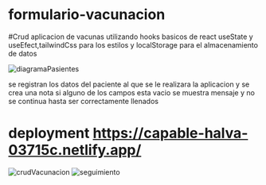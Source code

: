# formulario-vacunacion

#Crud aplicacion de vacunas
utilizando hooks basicos de react useState y useEfect,tailwindCss para los estilos y localStorage para el almacenamiento de datos

![diagramaPasientes](https://user-images.githubusercontent.com/85569433/201649834-199941ff-09d0-4c75-bd2d-3e2ccf5578bb.PNG)


se registran los datos del paciente al que se le realizara la aplicacion y se crea una nota si alguno de los campos esta vacio se muestra mensaje y no se continua hasta ser correctamente llenados
 # deployment https://capable-halva-03715c.netlify.app/
![crudVacunacion](https://user-images.githubusercontent.com/85569433/201649876-6b657bc6-7d7e-4b9d-bbe1-c254d986d3ff.PNG)
![seguimiento](https://user-images.githubusercontent.com/85569433/201649890-3f4b9c4e-c2ed-4db5-9b46-ed68d6a75014.PNG)
